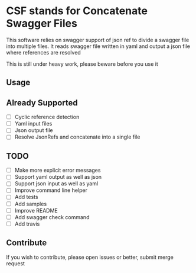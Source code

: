 # CSF stands for Concatenate Swagger Files
This software relies on swagger support of json ref to divide a swagger file into multiple files.
It reads swagger file written in yaml and output a json file where references are resolved


This is still under heavy work, please beware before you use it

## Usage

## Already Supported
- [ ] Cyclic reference detection
- [ ] Yaml input files
- [ ] Json output file
- [ ] Resolve JsonRefs and concatenate into a single file

## TODO
- [ ] Make more explicit error messages
- [ ] Support yaml output as well as json
- [ ] Support json input as well as yaml
- [ ] Improve command line helper
- [ ] Add tests
- [ ] Add samples
- [ ] Improve README
- [ ] Add swagger check command
- [ ] Add travis

## Contribute
If you wish to contribute, please open issues or better, submit merge request

